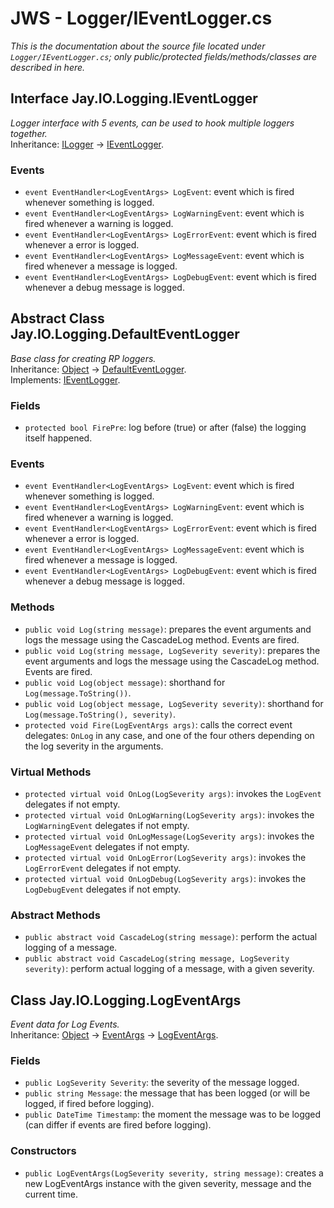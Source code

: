 # JWS - Logger/IEventLogger.cs
*This is the documentation about the source file located under `Logger/IEventLogger.cs`; only public/protected fields/methods/classes are described in here.*

## Interface Jay.IO.Logging.IEventLogger
*Logger interface with 5 events, can be used to hook multiple loggers together.*  
Inheritance: [ILogger](./ILogger.md) -> [IEventLogger](./IEventLogger.md).

### Events
 - ``event EventHandler<LogEventArgs> LogEvent``: event which is fired whenever something is logged.  
 - ``event EventHandler<LogEventArgs> LogWarningEvent``: event which is fired whenever a warning is logged.  
 - ``event EventHandler<LogEventArgs> LogErrorEvent``: event which is fired whenever a error is logged.  
 - ``event EventHandler<LogEventArgs> LogMessageEvent``: event which is fired whenever a message is logged.  
 - ``event EventHandler<LogEventArgs> LogDebugEvent``: event which is fired whenever a debug message is logged.  

## Abstract Class Jay.IO.Logging.DefaultEventLogger
*Base class for creating RP loggers.*  
Inheritance: [Object](https://docs.microsoft.com/en-us/dotnet/api/system.object?view=net-5.0) -> [DefaultEventLogger](./IEventLogger.md).  
Implements: [IEventLogger](./IEventLogger.md).  

### Fields
 - ``protected bool FirePre``: log before (true) or after (false) the logging itself happened.  

### Events
 - ``event EventHandler<LogEventArgs> LogEvent``: event which is fired whenever something is logged.  
 - ``event EventHandler<LogEventArgs> LogWarningEvent``: event which is fired whenever a warning is logged.  
 - ``event EventHandler<LogEventArgs> LogErrorEvent``: event which is fired whenever a error is logged.  
 - ``event EventHandler<LogEventArgs> LogMessageEvent``: event which is fired whenever a message is logged.  
 - ``event EventHandler<LogEventArgs> LogDebugEvent``: event which is fired whenever a debug message is logged.  

### Methods
 - ``public void Log(string message)``: prepares the event arguments and logs the message using the CascadeLog method. Events are fired.  
 - ``public void Log(string message, LogSeverity severity)``: prepares the event arguments and logs the message using the CascadeLog method. Events are fired.  
 - ``public void Log(object message)``: shorthand for ``Log(message.ToString())``.  
 - ``public void Log(object message, LogSeverity severity)``: shorthand for ``Log(message.ToString(), severity)``.  
 - ``protected void Fire(LogEventArgs args)``: calls the correct event delegates: ``OnLog`` in any case, and one of the four others depending on the log severity in the arguments.  

### Virtual Methods
 - ``protected virtual void OnLog(LogSeverity args)``: invokes the ``LogEvent`` delegates if not empty.  
 - ``protected virtual void OnLogWarning(LogSeverity args)``: invokes the ``LogWarningEvent`` delegates if not empty.  
 - ``protected virtual void OnLogMessage(LogSeverity args)``: invokes the ``LogMessageEvent`` delegates if not empty.  
 - ``protected virtual void OnLogError(LogSeverity args)``: invokes the ``LogErrorEvent`` delegates if not empty.  
 - ``protected virtual void OnLogDebug(LogSeverity args)``: invokes the ``LogDebugEvent`` delegates if not empty.  

### Abstract Methods
 - ``public abstract void CascadeLog(string message)``: perform the actual logging of a message.  
 - ``public abstract void CascadeLog(string message, LogSeverity severity)``: perform actual logging of a message, with a given severity.  

## Class Jay.IO.Logging.LogEventArgs
*Event data for Log Events.*  
Inheritance: [Object](https://docs.microsoft.com/en-us/dotnet/api/system.object?view=net-5.0) -> [EventArgs](https://docs.microsoft.com/en-us/dotnet/api/system.eventargs?view=net-5.0) -> [LogEventArgs](./IEventLogger.md).  

### Fields
 - ``public LogSeverity Severity``: the severity of the message logged.  
 - ``public string Message``: the message that has been logged (or will be logged, if fired before logging).  
 - ``public DateTime Timestamp``: the moment the message was to be logged (can differ if events are fired before logging).  

### Constructors
 - ``public LogEventArgs(LogSeverity severity, string message)``: creates a new LogEventArgs instance with the given severity, message and the current time.
